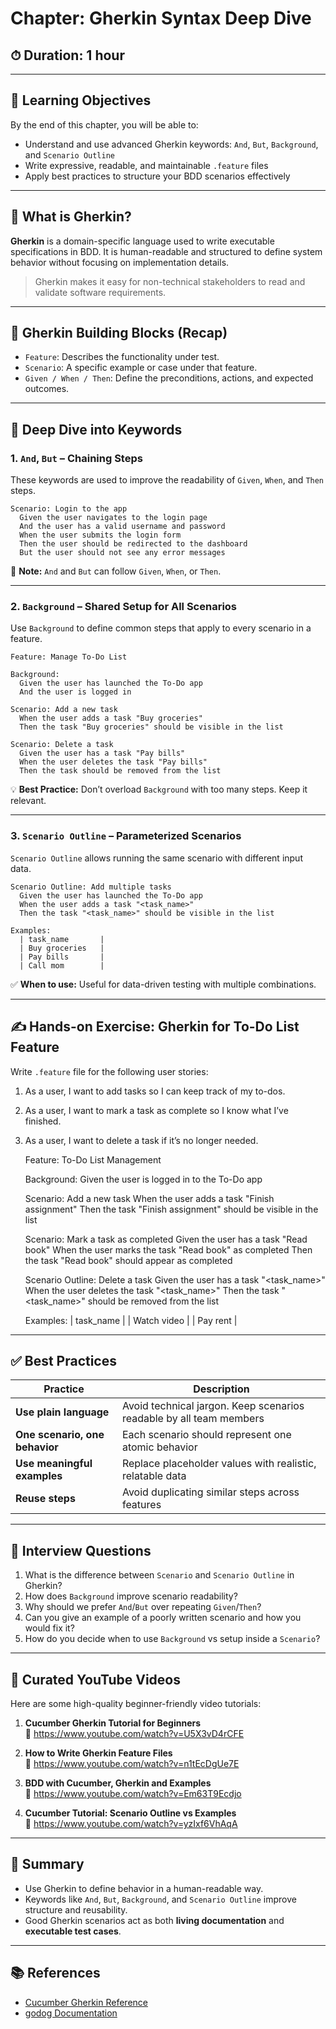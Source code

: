 
# Chapter: Gherkin Syntax Deep Dive

## ⏱ Duration: 1 hour

---

## 🎯 Learning Objectives

By the end of this chapter, you will be able to:
- Understand and use advanced Gherkin keywords: `And`, `But`, `Background`, and `Scenario Outline`
- Write expressive, readable, and maintainable `.feature` files
- Apply best practices to structure your BDD scenarios effectively

---

## 📖 What is Gherkin?

**Gherkin** is a domain-specific language used to write executable specifications in BDD. It is human-readable and structured to define system behavior without focusing on implementation details.

> Gherkin makes it easy for non-technical stakeholders to read and validate software requirements.

---

## 🧱 Gherkin Building Blocks (Recap)

- `Feature`: Describes the functionality under test.
- `Scenario`: A specific example or case under that feature.
- `Given / When / Then`: Define the preconditions, actions, and expected outcomes.

---

## 🔑 Deep Dive into Keywords

### 1. `And`, `But` – Chaining Steps

These keywords are used to improve the readability of `Given`, `When`, and `Then` steps.

    Scenario: Login to the app
      Given the user navigates to the login page
      And the user has a valid username and password
      When the user submits the login form
      Then the user should be redirected to the dashboard
      But the user should not see any error messages

📝 **Note:** `And` and `But` can follow `Given`, `When`, or `Then`.

---

### 2. `Background` – Shared Setup for All Scenarios

Use `Background` to define common steps that apply to every scenario in a feature.

    Feature: Manage To-Do List

    Background:
      Given the user has launched the To-Do app
      And the user is logged in

    Scenario: Add a new task
      When the user adds a task "Buy groceries"
      Then the task "Buy groceries" should be visible in the list

    Scenario: Delete a task
      Given the user has a task "Pay bills"
      When the user deletes the task "Pay bills"
      Then the task should be removed from the list

💡 **Best Practice:** Don’t overload `Background` with too many steps. Keep it relevant.

---

### 3. `Scenario Outline` – Parameterized Scenarios

`Scenario Outline` allows running the same scenario with different input data.

    Scenario Outline: Add multiple tasks
      Given the user has launched the To-Do app
      When the user adds a task "<task_name>"
      Then the task "<task_name>" should be visible in the list

    Examples:
      | task_name       |
      | Buy groceries   |
      | Pay bills       |
      | Call mom        |

✅ **When to use:** Useful for data-driven testing with multiple combinations.

---

## ✍️ Hands-on Exercise: Gherkin for To-Do List Feature

Write `.feature` file for the following user stories:

1. As a user, I want to add tasks so I can keep track of my to-dos.
2. As a user, I want to mark a task as complete so I know what I’ve finished.
3. As a user, I want to delete a task if it’s no longer needed.

    Feature: To-Do List Management

    Background:
      Given the user is logged in to the To-Do app

    Scenario: Add a new task
      When the user adds a task "Finish assignment"
      Then the task "Finish assignment" should be visible in the list

    Scenario: Mark a task as completed
      Given the user has a task "Read book"
      When the user marks the task "Read book" as completed
      Then the task "Read book" should appear as completed

    Scenario Outline: Delete a task
      Given the user has a task "<task_name>"
      When the user deletes the task "<task_name>"
      Then the task "<task_name>" should be removed from the list

    Examples:
      | task_name       |
      | Watch video     |
      | Pay rent        |

---

## ✅ Best Practices

| Practice | Description |
|---------|-------------|
| **Use plain language** | Avoid technical jargon. Keep scenarios readable by all team members |
| **One scenario, one behavior** | Each scenario should represent one atomic behavior |
| **Use meaningful examples** | Replace placeholder values with realistic, relatable data |
| **Reuse steps** | Avoid duplicating similar steps across features |

---

## 🧠 Interview Questions

1. What is the difference between `Scenario` and `Scenario Outline` in Gherkin?
2. How does `Background` improve scenario readability?
3. Why should we prefer `And`/`But` over repeating `Given`/`Then`?
4. Can you give an example of a poorly written scenario and how you would fix it?
5. How do you decide when to use `Background` vs setup inside a `Scenario`?

---

## 🎥 Curated YouTube Videos

Here are some high-quality beginner-friendly video tutorials:

1. **Cucumber Gherkin Tutorial for Beginners**  
   🔗 https://www.youtube.com/watch?v=U5X3vD4rCFE

2. **How to Write Gherkin Feature Files**  
   🔗 https://www.youtube.com/watch?v=n1tEcDgUe7E

3. **BDD with Cucumber, Gherkin and Examples**  
   🔗 https://www.youtube.com/watch?v=Em63T9Ecdjo

4. **Cucumber Tutorial: Scenario Outline vs Examples**  
   🔗 https://www.youtube.com/watch?v=yzIxf6VhAqA

---

## 📌 Summary

- Use Gherkin to define behavior in a human-readable way.
- Keywords like `And`, `But`, `Background`, and `Scenario Outline` improve structure and reusability.
- Good Gherkin scenarios act as both **living documentation** and **executable test cases**.

---

## 📚 References

- [Cucumber Gherkin Reference](https://cucumber.io/docs/gherkin/reference/)
- [godog Documentation](https://github.com/cucumber/godog)
